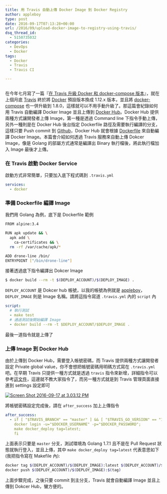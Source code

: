 ```yaml
---
title: 用 Travis 自動上傳 Docker Image 到 Docker Registry
author: appleboy
type: post
date: 2016-09-17T07:13:28+00:00
url: /2016/09/upload-docker-image-to-registry-using-travis/
dsq_thread_id:
  - 5150735032
categories:
  - DevOps
  - Docker
tags:
  - Docker
  - Travis
  - Travis CI

---
```

[<img src="https://i1.wp.com/farm2.staticflickr.com/1600/25660808075_c8190290f7_c.jpg?w=840&#038;ssl=1" alt="" data-recalc-dims="1" />][1]

在今年七月寫了一篇『[在 Travis 升級 Docker 和 docker-compose 版本][2]』，就在上個月底 [Travis][3] 終於將 [Docker][4] 預設版本換成 1.12.x 版本，並且將 [docker-compose][5] 也一併升級到 1.8.0，這樣就可以不用手動升級了。那這篇會紀錄如何用 Travis 自動編譯 Docker Image 並且上傳到 [Docker Hub][6]。Docker Hub 提供兩種方式讓開發者上傳 Image，第一種是透過 Command line 下指令手動上傳，另外一種則是在 Docker Hub 後台指定 Dockerfile 路徑及需要執行編譯的分支，這樣只要 Push commit 到 [Github][7]，Docker Hub 就會根據 [Dockerfile][8] 來自動編譯 Docker Image。本篇會介紹如何透過 Travis 服務來自動上傳 Dokcer Image，像是 Golang 的部屬方式通常是編譯出 Binary 執行檔後，將此執行檔加入 Image 最後才上傳。

<!--more-->

### 在 Travis 啟動 Docker Service

啟動方式非常簡單，只要加入底下程式碼到 `.travis.yml`

```yml
services:
  - docker
```

### 準備 Dockerfile 編譯 Image

我們用 Golang 為例，底下是 Dockerfile 範例

```bash
FROM alpine:3.4

RUN apk update && \
  apk add \
    ca-certificates && \
  rm -rf /var/cache/apk/*

ADD drone-line /bin/
ENTRYPOINT ["/bin/drone-line"]
```

接著透過底下指令編譯出 Dokcer Image

```bash
$ docker build --rm -t $(DEPLOY_ACCOUNT)/$(DEPLOY_IMAGE) .
```

`DEPLOY_ACCOUNT` 是 Dokcer hub 帳號，以我的帳號為例就是 [appleboy][9]，`DEPLOY_IMAGE` 則是 Image 名稱。請將這指令寫道 `.travis.yml` 內的 `script` 內

```yml
script:
  # 執行測試
  - make test
  # 通過測試後開始編譯 Image
  - docker build --rm -t $DEPLOY_ACCOUNT/$DEPLOY_IMAGE .
```

最後一道指令就是上傳了

### 上傳 Image 到 Docker Hub

由於上傳到 Docker Hub，需要登入帳號密碼，而 Travis 提供兩種方式讓開發者設定 Private global value，你不會想把帳號密碼用明碼方式寫在 `.travis.yml` 吧。在早期 Travis 只提供一種方式就是透過 `travis` 指令來新增，詳細指令可以參考[這文件][10]，這邊就不教大家指令了，而另一種方式就是到 Travis 管理頁面直接進到 settings 設定即可

<a data-flickr-embed="true"  href="https://www.flickr.com/photos/appleboy/29442189190/in/dateposted-public/" title="Screen Shot 2016-09-17 at 3.03.12 PM"><img src="https://i0.wp.com/c7.staticflickr.com/9/8268/29442189190_4d872ed6ac_z.jpg?resize=640%2C254&#038;ssl=1" alt="Screen Shot 2016-09-17 at 3.03.12 PM" data-recalc-dims="1" /></a>

將帳號密碼設定完成後，請在 `after_success` 加上上傳指令

```yml
after_success:
  - if [ "$TRAVIS_BRANCH" == "master" ] && [ "$TRAVIS_GO_VERSION" == "1.7.1" ] && [ "$TRAVIS_PULL_REQUEST" == "false" ]; then
    docker login -u="$DOCKER_USERNAME" -p="$DOCKER_PASSWORD";
    make docker_deploy tag=latest;
    fi
```

上面表示只要是 `master` 分支，測試環境為 Golang 1.7.1 且不是在 Pull Request 狀態就執行登入，並且上傳，其中 `make docker_deploy tag=latest` 代表意思如下 (我把指令寫在 Makefile 內):

```bash
docker tag $(DEPLOY_ACCOUNT)/$(DEPLOY_IMAGE):latest $(DEPLOY_ACCOUNT)/$(DEPLOY_IMAGE):$(tag)
docker push $(DEPLOY_ACCOUNT)/$(DEPLOY_IMAGE):$(tag)
```

上面步驟完成，之後只要 commit 到主分支，Travis 就會自動編譯 Image 並且上傳到 Dokcer Hub，蠻方便的。

 [1]: https://i1.wp.com/farm2.staticflickr.com/1600/25660808075_c8190290f7_c.jpg?ssl=1
 [2]: https://blog.wu-boy.com/2016/07/upgrade-docker-and-docker-compose-on-travis/
 [3]: https://travis-ci.org/
 [4]: https://www.docker.com/
 [5]: https://docs.docker.com/compose/
 [6]: https://hub.docker.com/
 [7]: https://github.com/
 [8]: https://docs.docker.com/engine/reference/builder/
 [9]: https://hub.docker.com/u/appleboy/
 [10]: https://docs.travis-ci.com/user/environment-variables/